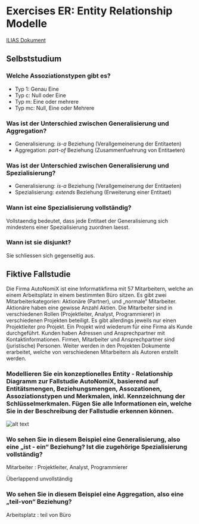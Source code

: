 # Exercises ER: Entity Relationship Modelle

[ILIAS Dokument](https://elearning.hslu.ch/ilias/goto.php?target=file_3618328_download)

## Selbststudium

### Welche Assoziationstypen gibt es?

* Typ 1: Genau Eine
* Typ c: Null oder Eine
* Typ m: Eine oder mehrere
* Typ mc: Null, Eine oder Mehrere

### Was ist der Unterschied zwischen Generalisierung und Aggregation?

* Generalisierung: *is-a* Beziehung (Verallgemeinerung der Entitaeten)
* Aggregation: *part-of* Beziehung (Zusammenfuehrung von Entitaeten)

### Was ist der Unterschied zwischen Generalisierung und Spezialisierung?

* Generalisierung: *is-a* Beziehung (Verallgemeinerung der Entitaeten)
* Spezialisierung: *extends* Beziehung (Erweiterung einer Entitaet)

### Wann ist eine Spezialisierung vollständig?

Vollstaendig bedeutet, dass jede Entitaet der Generalisierung sich mindestens einer Spezialisierung zuordnen laesst.

### Wann ist sie disjunkt?

Sie schliessen sich gegenseitig aus.


## Fiktive Fallstudie
Die Firma AutoNomiX ist eine Informatikfirma mit 57 Mitarbeitern, welche an einem Arbeitsplatz in einem bestimmten Büro sitzen. Es gibt zwei Mitarbeiterkategorien: Aktionäre (Partner), und „normale“ Mitarbeiter. Aktionäre haben eine gewisse Anzahl Aktien. Die Mitarbeiter sind in verschiedenen Rollen (Projektleiter, Analyst, Programmierer) in verschiedenen Projekten beteiligt. Es gibt allerdings jeweils nur einen Projektleiter pro Projekt. Ein Projekt wird wiederum für eine Firma als Kunde durchgeführt. Kunden haben Adressen und Ansprechpartner mit Kontaktinformationen. Firmen, Mitarbeiter und Ansprechpartner sind (juristische) Personen. Weiter werden in den Projekten Dokumente erarbeitet, welche von verschiedenen Mitarbeitern als Autoren erstellt werden.

### Modellieren Sie ein konzeptionelles Entity - Relationship Diagramm zur Fallstudie AutoNomiX, basierend auf Entitätsmengen, Beziehungsmengen, Assozationen, Assoziationstypen und Merkmalen, inkl. Kennzeichnung der Schlüsselmerkmalen. Fügen Sie alle Informationen ein, welche Sie in der Beschreibung der Fallstudie erkennen können.

![alt text](https://i.imgur.com/BPyVZBU.jpg)


### Wo sehen Sie in diesem Beispiel eine Generalisierung, also eine „ist - ein“ Beziehung? Ist die zugehörige Spezialisierung vollständig?
Mitarbeiter : Projektleiter, Analyst, Programmierer

Überlappend unvollständig

### Wo sehen Sie in diesem Beispiel eine Aggregation, also eine „teil-von“ Beziehung?
Arbeitsplatz : teil von Büro
